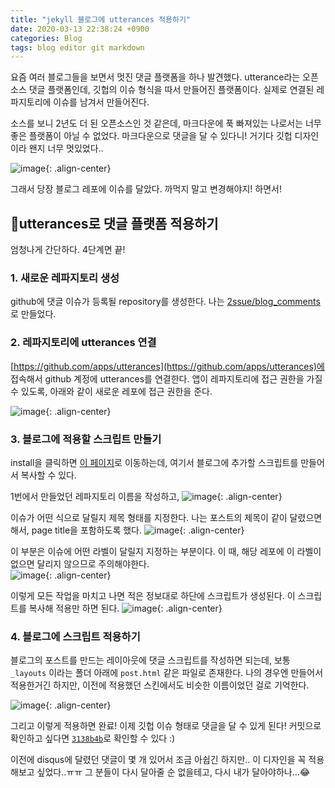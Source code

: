 ```yaml
---
title: "jekyll 블로그에 utterances 적용하기"
date: 2020-03-13 22:38:24 +0900
categories: Blog
tags: blog editor git markdown
---
```


요즘 여러 블로그들을 보면서 멋진 댓글 플랫폼을 하나 발견했다. utterance라는 오픈소스 댓글 플랫폼인데, 깃헙의 이슈 형식을 따서 만들어진 플랫폼이다. 실제로 연결된 레파지토리에 이슈를 남겨서 만들어진다. 

소스를 보니 2년도 더 된 오픈소스인 것 같은데, 마크다운에 푹 빠져있는 나로서는 너무 좋은 플랫폼이 아닐 수 없었다. 마크다운으로 댓글을 달 수 있다니! 거기다 깃헙 디자인이라 왠지 너무 멋있었다.. 

![image](https://user-images.githubusercontent.com/42017052/76626257-305d6a80-657c-11ea-8291-7559eca0529e.png){: .align-center}

그래서 당장 블로그 레포에 이슈를 달았다. 까먹지 말고 변경해야지! 하면서! 

## 🔮utterances로 댓글 플랫폼 적용하기

엄청나게 간단하다. 4단계면 끝!

### 1. 새로운 레파지토리 생성
github에 댓글 이슈가 등록될 repository를 생성한다. 나는 [2ssue/blog_comments](https://github.com/2ssue/blog_comments)로 만들었다.

### 2. 레파지토리에 utterances 연결
[https://github.com/apps/utterances](https://github.com/apps/utterances)에 접속해서 github 계정에 utterances를 연결한다. 앱이 레파지토리에 접근 권한을 가질 수 있도록, 아래와 같이 새로운 레포에 접근 권한을 준다.

![image](https://user-images.githubusercontent.com/42017052/76624530-d1e2bd00-6578-11ea-943b-8194e8dc0eb9.png){: .align-center}

### 3. 블로그에 적용할 스크립트 만들기
install을 클릭하면 [이 페이지](https://utteranc.es/)로 이동하는데, 여기서 블로그에 추가할 스크립트를 만들어서 복사할 수 있다. 

1번에서 만들었던 레파지토리 이름을 작성하고,
![image](https://user-images.githubusercontent.com/42017052/76627463-6865ad00-657e-11ea-8e80-2f5f059b51b5.png){: .align-center}

이슈가 어떤 식으로 달릴지 제목 형태를 지정한다. 나는 포스트의 제목이 같이 달렸으면 해서, page title을 포함하도록 했다. 
![image](https://user-images.githubusercontent.com/42017052/76627477-70bde800-657e-11ea-989b-fe0c0075031b.png){: .align-center}

이 부분은 이슈에 어떤 라벨이 달릴지 지정하는 부분이다. 이 때, 해당 레포에 이 라벨이 없으면 달리지 않으므로 주의해야한다.  
![image](https://user-images.githubusercontent.com/42017052/76627523-859a7b80-657e-11ea-9413-eaa4b8fa6bb8.png){: .align-center}

이렇게 모든 작업을 마치고 나면 적은 정보대로 하단에 스크립트가 생성된다. 이 스크립트를 복사해 적용만 하면 된다. 
![image](https://user-images.githubusercontent.com/42017052/76628293-d9f22b00-657f-11ea-8b83-2617e27ee85d.png){: .align-center}

### 4. 블로그에 스크립트 적용하기

블로그의 포스트를 만드는 레이아웃에 댓글 스크립트를 작성하면 되는데, 보통 `_layouts` 이라는 폴더 아래에 `post.html` 같은 파일로 존재한다. 나의 경우엔 만들어서 적용한거긴 하지만, 이전에 적용했던 스킨에서도 비슷한 이름이었던 걸로 기억한다. 

![image](https://user-images.githubusercontent.com/42017052/76628633-63096200-6580-11ea-8209-444fcb429161.png){: .align-center}

그리고 이렇게 적용하면 완료! 이제 깃헙 이슈 형태로 댓글을 달 수 있게 된다! 커밋으로 확인하고 싶다면 [`3138b4b`](https://github.com/2ssue/2ssue.github.io/commit/3138b4b0c04a898ba75f84bfe48063fa84d6ebe0)로 확인할 수 있다 :)

이전에 disqus에 달렸던 댓글이 몇 개 있어서 조금 아쉽긴 하지만.. 이 디자인을 꼭 적용해보고 싶었다..ㅠㅠ 그 분들이 다시 달아줄 순 없을테고, 다시 내가 달아야하나...😂
